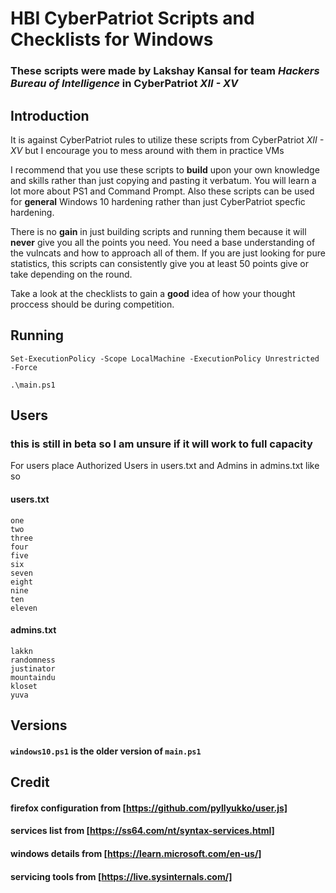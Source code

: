 # HBI CyberPatriot Scripts and Checklists for Windows
### These scripts were made by Lakshay Kansal for team *Hackers Bureau of Intelligence* in CyberPatriot *XII - XV*

## Introduction
It is against CyberPatriot rules to utilize these scripts from CyberPatriot *XII - XV* but I encourage you to mess around with them in practice VMs

I recommend that you use these scripts to **build** upon your own knowledge and skills rather than just copying and pasting it verbatum.
You will learn a lot more about PS1 and Command Prompt. Also these scripts can be used for **general** Windows 10 hardening rather than just CyberPatriot specfic hardening.

There is no **gain** in just building scripts and running them because it will **never** give you all the points you need. You need a base understanding of the vulncats and how to approach all of them. If you are just looking for pure statistics, this scripts can consistently give you at least 50 points give or take depending on the round.

Take a look at the checklists to gain a **good** idea of how your thought proccess should be during competition.

## Running
```
Set-ExecutionPolicy -Scope LocalMachine -ExecutionPolicy Unrestricted -Force

.\main.ps1
```

## Users
### this is still in beta so I am unsure if it will work to full capacity

For users place Authorized Users in users.txt and Admins in admins.txt like so

#### users.txt
```
one
two
three
four
five
six
seven
eight
nine
ten
eleven
```
#### admins.txt
```
lakkn
randomness
justinator
mountaindu
kloset
yuva
```
## Versions
#### `windows10.ps1` is the older version of `main.ps1`

## Credit
#### firefox configuration from [https://github.com/pyllyukko/user.js]
#### services list from [https://ss64.com/nt/syntax-services.html]
#### windows details from [https://learn.microsoft.com/en-us/]
#### servicing tools from [https://live.sysinternals.com/]
